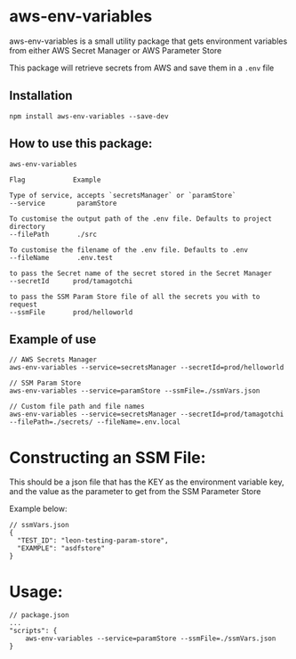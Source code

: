 # aws-env-variables

aws-env-variables is a small utility package that gets environment variables from either AWS Secret Manager or AWS Parameter Store

This package will retrieve secrets from AWS and save them in a `.env` file

## Installation

```
npm install aws-env-variables --save-dev
```

## How to use this package:

```
aws-env-variables

Flag            Example

Type of service, accepts `secretsManager` or `paramStore`
--service        paramStore

To customise the output path of the .env file. Defaults to project directory
--filePath       ./src

To customise the filename of the .env file. Defaults to .env
--fileName       .env.test

to pass the Secret name of the secret stored in the Secret Manager
--secretId      prod/tamagotchi

to pass the SSM Param Store file of all the secrets you with to request
--ssmFile       prod/helloworld
```

## Example of use

```
// AWS Secrets Manager
aws-env-variables --service=secretsManager --secretId=prod/helloworld

// SSM Param Store
aws-env-variables --service=paramStore --ssmFile=./ssmVars.json         

// Custom file path and file names
aws-env-variables --service=secretsManager --secretId=prod/tamagotchi --filePath=./secrets/ --fileName=.env.local

```

# Constructing an SSM File:

This should be a json file that has the KEY as the environment variable key, and the value as the parameter to get from the SSM Parameter Store 

Example below:
```
// ssmVars.json
{
  "TEST_ID": "leon-testing-param-store",
  "EXAMPLE": "asdfstore"
}
```

# Usage:

```
// package.json
...
"scripts": {
    aws-env-variables --service=paramStore --ssmFile=./ssmVars.json
}
```
